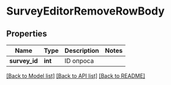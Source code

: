 # SurveyEditorRemoveRowBody

## Properties
Name | Type | Description | Notes
------------ | ------------- | ------------- | -------------
**survey_id** | **int** | ID опроса | 

[[Back to Model list]](../README.md#documentation-for-models) [[Back to API list]](../README.md#documentation-for-api-endpoints) [[Back to README]](../README.md)


